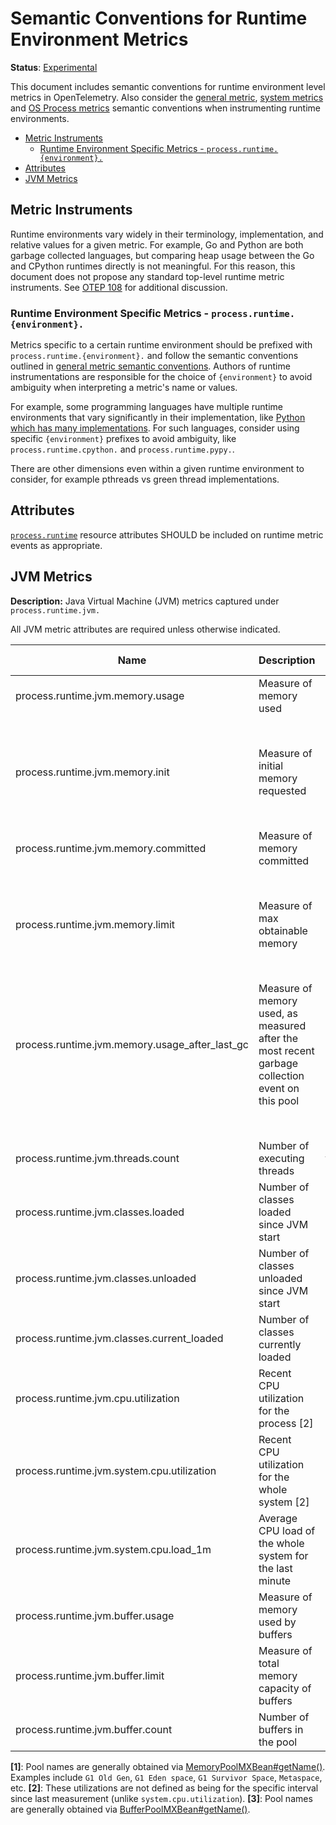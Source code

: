 <!--- Hugo front matter used to generate the website version of this page:
linkTitle: Runtime Environment
--->

# Semantic Conventions for Runtime Environment Metrics

**Status**: [Experimental](../../document-status.md)

This document includes semantic conventions for runtime environment level
metrics in OpenTelemetry. Also consider the [general
metric](README.md#general-metric-semantic-conventions), [system
metrics](system-metrics.md) and [OS Process metrics](process-metrics.md)
semantic conventions when instrumenting runtime environments.

<!-- Re-generate TOC with `markdown-toc --no-first-h1 -i` -->

<!-- toc -->

- [Metric Instruments](#metric-instruments)
  * [Runtime Environment Specific Metrics - `process.runtime.{environment}.`](#runtime-environment-specific-metrics---processruntimeenvironment)
- [Attributes](#attributes)
- [JVM Metrics](#jvm-metrics)

<!-- tocstop -->

## Metric Instruments

Runtime environments vary widely in their terminology, implementation, and
relative values for a given metric. For example, Go and Python are both
garbage collected languages, but comparing heap usage between the Go and
CPython runtimes directly is not meaningful. For this reason, this document
does not propose any standard top-level runtime metric instruments. See [OTEP
108](https://github.com/open-telemetry/oteps/pull/108/files) for additional
discussion.

### Runtime Environment Specific Metrics - `process.runtime.{environment}.`

Metrics specific to a certain runtime environment should be prefixed with
`process.runtime.{environment}.` and follow the semantic conventions outlined in
[general metric semantic
conventions](README.md#general-metric-semantic-conventions). Authors of
runtime instrumentations are responsible for the choice of `{environment}` to
avoid ambiguity when interpreting a metric's name or values.

For example, some programming languages have multiple runtime environments
that vary significantly in their implementation, like [Python which has many
implementations](https://wiki.python.org/moin/PythonImplementations). For
such languages, consider using specific `{environment}` prefixes to avoid
ambiguity, like `process.runtime.cpython.` and `process.runtime.pypy.`.

There are other dimensions even within a given runtime environment to
consider, for example pthreads vs green thread implementations.

## Attributes

[`process.runtime`](../../resource/semantic_conventions/process.md#process-runtimes) resource attributes SHOULD be included on runtime metric events as appropriate.

## JVM Metrics

**Description:** Java Virtual Machine (JVM) metrics captured under `process.runtime.jvm.`

All JVM metric attributes are required unless otherwise indicated.

| Name                                           | Description                                                                                     | Unit    | Unit ([UCUM](README.md#instrument-units)) | Instrument Type ([*](README.md#instrument-types)) | Value Type | Attribute Key | Attribute Values      |
|------------------------------------------------|-------------------------------------------------------------------------------------------------|---------|-------------------------------------------|---------------------------------------------------|------------|---------------|-----------------------|
| process.runtime.jvm.memory.usage               | Measure of memory used                                                                          | Bytes   | `By`                                      | UpDownCounter                                     | Int64      | type          | `"heap"`, `"nonheap"` |
|                                                |                                                                                                 |         |                                           |                                                   |            | pool          | Name of pool [1]      |
| process.runtime.jvm.memory.init                | Measure of initial memory requested                                                             | Bytes   | `By`                                      | UpDownCounter                                     | Int64      | type          | `"heap"`, `"nonheap"` |
|                                                |                                                                                                 |         |                                           |                                                   |            | pool          | Name of pool [1]      |
| process.runtime.jvm.memory.committed           | Measure of memory committed                                                                     | Bytes   | `By`                                      | UpDownCounter                                     | Int64      | type          | `"heap"`, `"nonheap"` |
|                                                |                                                                                                 |         |                                           |                                                   |            | pool          | Name of pool [1]      |
| process.runtime.jvm.memory.limit               | Measure of max obtainable memory                                                                | Bytes   | `By`                                      | UpDownCounter                                     | Int64      | type          | `"heap"`, `"nonheap"` |
|                                                |                                                                                                 |         |                                           |                                                   |            | pool          | Name of pool [1]      |
| process.runtime.jvm.memory.usage_after_last_gc | Measure of memory used, as measured after the most recent garbage collection event on this pool | Bytes   | `By`                                      | UpDownCounter                                     | Int64      | type          | `"heap"`, `"nonheap"` |
|                                                |                                                                                                 |         |                                           |                                                   |            | pool          | Name of pool [1]      |
| process.runtime.jvm.threads.count              | Number of executing threads                                                                     | threads | `{threads}`                               | UpDownCounter                                     | Int64      | daemon        | `true`, `false`       |
| process.runtime.jvm.classes.loaded             | Number of classes loaded since JVM start                                                        | classes | `{classes}`                               | Counter                                           | Int64      |               |                       |
| process.runtime.jvm.classes.unloaded           | Number of classes unloaded since JVM start                                                      | classes | `{classes}`                               | Counter                                           | Int64      |               |                       |
| process.runtime.jvm.classes.current_loaded     | Number of classes currently loaded                                                              | classes | `{classes}`                               | UpDownCounter                                     | Int64      |               |                       |
| process.runtime.jvm.cpu.utilization            | Recent CPU utilization for the process [2]                                                      | 1       | 1                                         | Asynchronous Gauge                                | Double     |               |                       |
| process.runtime.jvm.system.cpu.utilization     | Recent CPU utilization for the whole system [2]                                                 | 1       | 1                                         | Asynchronous Gauge                                | Double     |               |                       |
| process.runtime.jvm.system.cpu.load_1m         | Average CPU load of the whole system for the last minute                                        | 1       | 1                                         | Asynchronous Gauge                                | Double     |               |                       |
| process.runtime.jvm.buffer.usage               | Measure of memory used by buffers                                                               | Bytes   | `By`                                      | UpDownCounter                                     | Int64      | pool          | Name of pool[3]       |
| process.runtime.jvm.buffer.limit               | Measure of total memory capacity of buffers                                                     | Bytes   | `By`                                      | UpDownCounter                                     | Int64      | pool          | Name of pool[3]       |
| process.runtime.jvm.buffer.count               | Number of buffers in the pool                                                                   | buffers | `{buffers}`                               | UpDownCounter                                     | Int64      | pool          | Name of pool[3]       |

**[1]**: Pool names are generally obtained via [MemoryPoolMXBean#getName()](https://docs.oracle.com/en/java/javase/11/docs/api/java.management/java/lang/management/MemoryPoolMXBean.html#getName()).
Examples include `G1 Old Gen`, `G1 Eden space`, `G1 Survivor Space`, `Metaspace`, etc.
**[2]**: These utilizations are not defined as being for the specific interval since last measurement (unlike `system.cpu.utilization`).
**[3]**: Pool names are generally obtained via [BufferPoolMXBean#getName()](https://docs.oracle.com/en/java/javase/11/docs/api/java.management/java/lang/management/BufferPoolMXBean.html#getName()).
